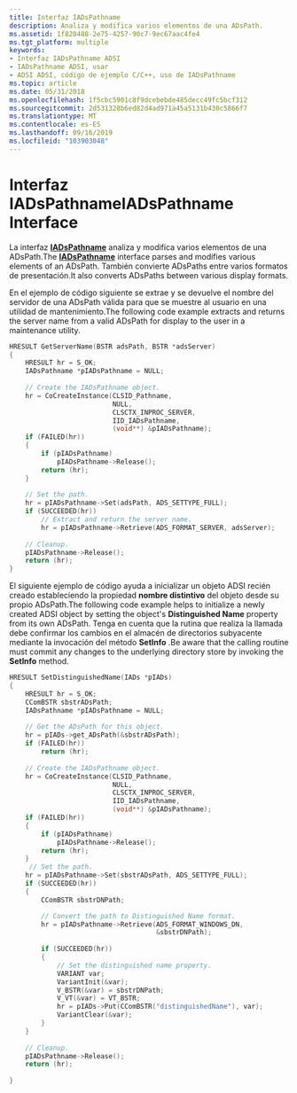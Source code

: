 ```yaml
---
title: Interfaz IADsPathname
description: Analiza y modifica varios elementos de una ADsPath.
ms.assetid: 1f820488-2e75-4257-90c7-9ec67aac4fe4
ms.tgt_platform: multiple
keywords:
- Interfaz IADsPathname ADSI
- IADsPathname ADSI, usar
- ADSI ADSI, código de ejemplo C/C++, uso de IADsPathname
ms.topic: article
ms.date: 05/31/2018
ms.openlocfilehash: 1f5cbc5901c8f9dcebebde485decc49fc5bcf312
ms.sourcegitcommit: 2d531328b6ed82d4ad971a45a5131b430c5866f7
ms.translationtype: MT
ms.contentlocale: es-ES
ms.lasthandoff: 09/16/2019
ms.locfileid: "103903048"
---
```

# <a name="iadspathname-interface"></a><span data-ttu-id="99e97-106">Interfaz IADsPathname</span><span class="sxs-lookup"><span data-stu-id="99e97-106">IADsPathname Interface</span></span>

<span data-ttu-id="99e97-107">La interfaz [**IADsPathname**](/windows/desktop/api/Iads/nn-iads-iadspathname) analiza y modifica varios elementos de una ADsPath.</span><span class="sxs-lookup"><span data-stu-id="99e97-107">The [**IADsPathname**](/windows/desktop/api/Iads/nn-iads-iadspathname) interface parses and modifies various elements of an ADsPath.</span></span> <span data-ttu-id="99e97-108">También convierte ADsPaths entre varios formatos de presentación.</span><span class="sxs-lookup"><span data-stu-id="99e97-108">It also converts ADsPaths between various display formats.</span></span>

<span data-ttu-id="99e97-109">En el ejemplo de código siguiente se extrae y se devuelve el nombre del servidor de una ADsPath válida para que se muestre al usuario en una utilidad de mantenimiento.</span><span class="sxs-lookup"><span data-stu-id="99e97-109">The following code example extracts and returns the server name from a valid ADsPath for display to the user in a maintenance utility.</span></span>


```C++
HRESULT GetServerName(BSTR adsPath, BSTR *adsServer)
{
    HRESULT hr = S_OK;
    IADsPathname *pIADsPathname = NULL;
 
    // Create the IADsPathname object.
    hr = CoCreateInstance(CLSID_Pathname,
                          NULL,
                          CLSCTX_INPROC_SERVER,
                          IID_IADsPathname,
                          (void**) &pIADsPathname);
    if (FAILED(hr))
    {
        if (pIADsPathname)
            pIADsPathname->Release();
        return (hr);
    }
 
    // Set the path.
    hr = pIADsPathname->Set(adsPath, ADS_SETTYPE_FULL);
    if (SUCCEEDED(hr))
        // Extract and return the server name.
        hr = pIADsPathname->Retrieve(ADS_FORMAT_SERVER, adsServer);
 
    // Cleanup.
    pIADsPathname->Release();
    return (hr);
}
```



<span data-ttu-id="99e97-110">El siguiente ejemplo de código ayuda a inicializar un objeto ADSI recién creado estableciendo la propiedad **nombre distintivo** del objeto desde su propio ADsPath.</span><span class="sxs-lookup"><span data-stu-id="99e97-110">The following code example helps to initialize a newly created ADSI object by setting the object's **Distinguished Name** property from its own ADsPath.</span></span> <span data-ttu-id="99e97-111">Tenga en cuenta que la rutina que realiza la llamada debe confirmar los cambios en el almacén de directorios subyacente mediante la invocación del método **SetInfo** .</span><span class="sxs-lookup"><span data-stu-id="99e97-111">Be aware that the calling routine must commit any changes to the underlying directory store by invoking the **SetInfo** method.</span></span>


```C++
HRESULT SetDistinguishedName(IADs *pIADs)
{
    HRESULT hr = S_OK;
    CComBSTR sbstrADsPath;
    IADsPathname *pIADsPathname = NULL;
 
    // Get the ADsPath for this object.
    hr = pIADs->get_ADsPath(&sbstrADsPath);
    if (FAILED(hr))
        return (hr);
 
    // Create the IADsPathname object.
    hr = CoCreateInstance(CLSID_Pathname,
                          NULL,
                          CLSCTX_INPROC_SERVER,
                          IID_IADsPathname,
                          (void**) &pIADsPathname);
    if (FAILED(hr))
    {
        if (pIADsPathname)
            pIADsPathname->Release();
        return (hr);
    }
     // Set the path.
    hr = pIADsPathname->Set(sbstrADsPath, ADS_SETTYPE_FULL);
    if (SUCCEEDED(hr))
    {
        CComBSTR sbstrDNPath;

        // Convert the path to Distinguished Name format.
        hr = pIADsPathname->Retrieve(ADS_FORMAT_WINDOWS_DN,
                                     &sbstrDNPath);
 
        if (SUCCEEDED(hr))
        {
            // Set the distinguished name property.
            VARIANT var;
            VariantInit(&var);
            V_BSTR(&var) = sbstrDNPath;
            V_VT(&var) = VT_BSTR;
            hr = pIADs->Put(CComBSTR("distinguishedName"), var);
            VariantClear(&var);
        }
    }
 
    // Cleanup.
    pIADsPathname->Release();
    return (hr);
 
}
```



 

 




